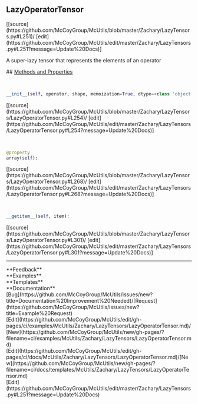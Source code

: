 ## <a id="McUtils.Zachary.LazyTensors.LazyOperatorTensor">LazyOperatorTensor</a> 

<div class="docs-source-link" markdown="1">
[[source](https://github.com/McCoyGroup/McUtils/blob/master/Zachary/LazyTensors.py#L251)/
[edit](https://github.com/McCoyGroup/McUtils/edit/master/Zachary/LazyTensors.py#L251?message=Update%20Docs)]
</div>

A super-lazy tensor that represents the elements of an operator







<div class="collapsible-section">
 <div class="collapsible-section collapsible-section-header" markdown="1">
## <a class="collapse-link" data-toggle="collapse" href="#methods" markdown="1"> Methods and Properties</a> <a class="float-right" data-toggle="collapse" href="#methods"><i class="fa fa-chevron-down"></i></a>
 </div>
 <div class="collapsible-section collapsible-section-body collapse show" id="methods" markdown="1">
 
<a id="McUtils.Zachary.LazyTensors.LazyOperatorTensor.__init__" class="docs-object-method">&nbsp;</a> 
```python
__init__(self, operator, shape, memoization=True, dtype=<class 'object'>, fill=None): 
```
<div class="docs-source-link" markdown="1">
[[source](https://github.com/McCoyGroup/McUtils/blob/master/Zachary/LazyTensors/LazyOperatorTensor.py#L254)/
[edit](https://github.com/McCoyGroup/McUtils/edit/master/Zachary/LazyTensors/LazyOperatorTensor.py#L254?message=Update%20Docs)]
</div>


<a id="McUtils.Zachary.LazyTensors.LazyOperatorTensor.array" class="docs-object-method">&nbsp;</a> 
```python
@property
array(self): 
```
<div class="docs-source-link" markdown="1">
[[source](https://github.com/McCoyGroup/McUtils/blob/master/Zachary/LazyTensors/LazyOperatorTensor.py#L268)/
[edit](https://github.com/McCoyGroup/McUtils/edit/master/Zachary/LazyTensors/LazyOperatorTensor.py#L268?message=Update%20Docs)]
</div>


<a id="McUtils.Zachary.LazyTensors.LazyOperatorTensor.__getitem__" class="docs-object-method">&nbsp;</a> 
```python
__getitem__(self, item): 
```
<div class="docs-source-link" markdown="1">
[[source](https://github.com/McCoyGroup/McUtils/blob/master/Zachary/LazyTensors/LazyOperatorTensor.py#L301)/
[edit](https://github.com/McCoyGroup/McUtils/edit/master/Zachary/LazyTensors/LazyOperatorTensor.py#L301?message=Update%20Docs)]
</div>
 </div>
</div>












---


<div markdown="1" class="text-secondary">
<div class="container">
  <div class="row">
   <div class="col" markdown="1">
**Feedback**   
</div>
   <div class="col" markdown="1">
**Examples**   
</div>
   <div class="col" markdown="1">
**Templates**   
</div>
   <div class="col" markdown="1">
**Documentation**   
</div>
   <div class="col" markdown="1">
   
</div>
   <div class="col" markdown="1">
   
</div>
   <div class="col" markdown="1">
   
</div>
</div>
  <div class="row">
   <div class="col" markdown="1">
[Bug](https://github.com/McCoyGroup/McUtils/issues/new?title=Documentation%20Improvement%20Needed)/[Request](https://github.com/McCoyGroup/McUtils/issues/new?title=Example%20Request)   
</div>
   <div class="col" markdown="1">
[Edit](https://github.com/McCoyGroup/McUtils/edit/gh-pages/ci/examples/McUtils/Zachary/LazyTensors/LazyOperatorTensor.md)/[New](https://github.com/McCoyGroup/McUtils/new/gh-pages/?filename=ci/examples/McUtils/Zachary/LazyTensors/LazyOperatorTensor.md)   
</div>
   <div class="col" markdown="1">
[Edit](https://github.com/McCoyGroup/McUtils/edit/gh-pages/ci/docs/McUtils/Zachary/LazyTensors/LazyOperatorTensor.md)/[New](https://github.com/McCoyGroup/McUtils/new/gh-pages/?filename=ci/docs/templates/McUtils/Zachary/LazyTensors/LazyOperatorTensor.md)   
</div>
   <div class="col" markdown="1">
[Edit](https://github.com/McCoyGroup/McUtils/edit/master/Zachary/LazyTensors.py#L251?message=Update%20Docs)   
</div>
   <div class="col" markdown="1">
   
</div>
   <div class="col" markdown="1">
   
</div>
   <div class="col" markdown="1">
   
</div>
</div>
</div>
</div>
